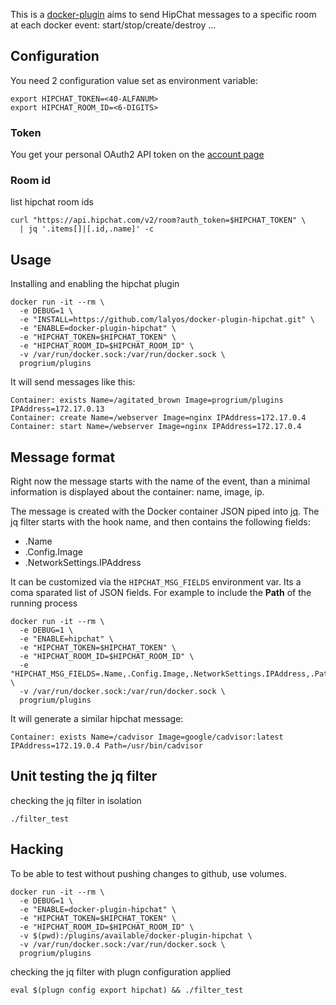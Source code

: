 This is a [docker-plugin](https://github.com/progrium/docker-plugins) aims
to send HipChat messages to a specific room at each docker event: start/stop/create/destroy ...

## Configuration

You need 2 configuration value set as environment variable:

```
export HIPCHAT_TOKEN=<40-ALFANUM>
export HIPCHAT_ROOM_ID=<6-DIGITS>
```

### Token

You get your personal OAuth2 API token on the
[account page](https://sequenceiq.hipchat.com/account/api)

### Room id

list hipchat room ids
```
curl "https://api.hipchat.com/v2/room?auth_token=$HIPCHAT_TOKEN" \
  | jq '.items[]|[.id,.name]' -c
```

## Usage

Installing and enabling the hipchat plugin

```
docker run -it --rm \
  -e DEBUG=1 \
  -e "INSTALL=https://github.com/lalyos/docker-plugin-hipchat.git" \
  -e "ENABLE=docker-plugin-hipchat" \
  -e "HIPCHAT_TOKEN=$HIPCHAT_TOKEN" \
  -e "HIPCHAT_ROOM_ID=$HIPCHAT_ROOM_ID" \
  -v /var/run/docker.sock:/var/run/docker.sock \
  progrium/plugins
```

It will send messages like this:

```
Container: exists Name=/agitated_brown Image=progrium/plugins IPAddress=172.17.0.13
Container: create Name=/webserver Image=nginx IPAddress=172.17.0.4
Container: start Name=/webserver Image=nginx IPAddress=172.17.0.4
```

## Message format

Right now the message starts with the name of the event, than a minimal
information is displayed about the container: name, image, ip.

The message is created with the Docker container JSON piped into [jq](http://stedolan.github.io/jq/). 
The jq filter starts with the hook name, and then contains the following fields:

- .Name  
- .Config.Image
- .NetworkSettings.IPAddress

It can be customized via the `HIPCHAT_MSG_FIELDS` environment var. Its a coma
sparated list of JSON fields. For example to include the **Path** of the running process

```
docker run -it --rm \
  -e DEBUG=1 \
  -e "ENABLE=hipchat" \
  -e "HIPCHAT_TOKEN=$HIPCHAT_TOKEN" \
  -e "HIPCHAT_ROOM_ID=$HIPCHAT_ROOM_ID" \
  -e "HIPCHAT_MSG_FIELDS=.Name,.Config.Image,.NetworkSettings.IPAddress,.Path" \
  -v /var/run/docker.sock:/var/run/docker.sock \
  progrium/plugins
```

It will generate a similar hipchat message:
```
Container: exists Name=/cadvisor Image=google/cadvisor:latest IPAddress=172.19.0.4 Path=/usr/bin/cadvisor
```

## Unit testing the jq filter

checking the jq filter in isolation
```
./filter_test
```

## Hacking

To be able to test without pushing changes to github, use volumes.
```
docker run -it --rm \
  -e DEBUG=1 \
  -e "ENABLE=docker-plugin-hipchat" \
  -e "HIPCHAT_TOKEN=$HIPCHAT_TOKEN" \
  -e "HIPCHAT_ROOM_ID=$HIPCHAT_ROOM_ID" \
  -v $(pwd):/plugins/available/docker-plugin-hipchat \
  -v /var/run/docker.sock:/var/run/docker.sock \
  progrium/plugins
```

checking the jq filter with plugn configuration applied
```
eval $(plugn config export hipchat) && ./filter_test
```
